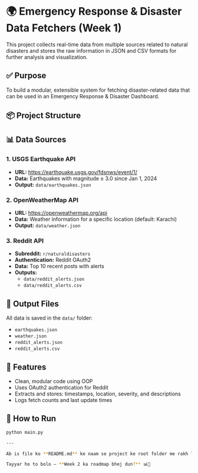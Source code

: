 # 🌍 Emergency Response & Disaster Data Fetchers (Week 1)

This project collects real-time data from multiple sources related to natural disasters and stores the raw information in JSON and CSV formats for further analysis and visualization.

## ✅ Purpose

To build a modular, extensible system for fetching disaster-related data that can be used in an Emergency Response & Disaster Dashboard.

## 📦 Project Structure


## 📊 Data Sources

### 1. USGS Earthquake API
- **URL:** https://earthquake.usgs.gov/fdsnws/event/1/
- **Data:** Earthquakes with magnitude ≥ 3.0 since Jan 1, 2024
- **Output:** `data/earthquakes.json`

### 2. OpenWeatherMap API
- **URL:** https://openweathermap.org/api
- **Data:** Weather information for a specific location (default: Karachi)
- **Output:** `data/weather.json`

### 3. Reddit API
- **Subreddit:** `r/naturaldisasters`
- **Authentication:** Reddit OAuth2
- **Data:** Top 10 recent posts with alerts
- **Outputs:**
  - `data/reddit_alerts.json`
  - `data/reddit_alerts.csv`

## 📁 Output Files

All data is saved in the `data/` folder:

- `earthquakes.json`
- `weather.json`
- `reddit_alerts.json`
- `reddit_alerts.csv`

## 🧠 Features

- Clean, modular code using OOP
- Uses OAuth2 authentication for Reddit
- Extracts and stores: timestamps, location, severity, and descriptions
- Logs fetch counts and last update times

## 🚀 How to Run

```bash
python main.py

---

Ab is file ko **README.md** ke naam se project ke root folder me rakh lo.

Tayyar ho to bolo — **Week 2 ka roadmap bhej dun?** 📊📂
